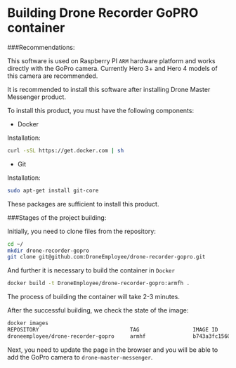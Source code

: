 # Building Drone Recorder GoPRO container
###Recommendations:

This software is used on Raspberry PI ```ARM``` hardware platform and works directly with the GoPro camera. Currently Hero 3+ and Hero 4 models of this camera are recommended.

It is recommended to install this software after installing Drone Master Messenger product.

To install this product, you must have the following components:

- Docker 

Installation:

```Bash
curl -sSL https://get.docker.com | sh
```

- Git

Installation:

```Bash
sudo apt-get install git-core
```

These packages are sufficient to install this product.

###Stages of the project building:

Initially, you need to clone files from the repository:

```Bash
cd ~/
mkdir drone-recorder-gopro
git clone git@github.com:DroneEmployee/drone-recorder-gopro.git
```

And further it is necessary to build the container in ```Docker```

```Bash
docker build -t DroneEmployee/drone-recorder-gopro:armfh .
```

The process of building the container will take 2-3 minutes.

After the successful building, we check the state of the image:

```Bash
docker images
REPOSITORY                             TAG                 IMAGE ID            CREATED             SIZE
droneemployee/drone-recorder-gopro     armhf               b743a3fc1560        2 minute ago        1.06GB

```

Next, you need to update the page in the browser and you will be able to add the GoPro camera to ```drone-master-messenger```.
